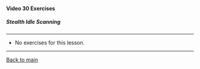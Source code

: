 #### Video 30 Exercises

##### Stealth Idle Scanning

---

- No exercises for this lesson.

---

[Back to main](https://github.com/rot0xd/CBTNuggets/blob/master/CEHv9/README.md)


